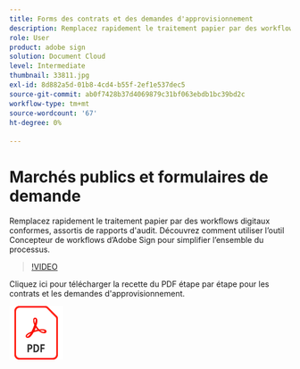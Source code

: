 ```yaml
---
title: Forms des contrats et des demandes d'approvisionnement
description: Remplacez rapidement le traitement papier par des workflows digitaux conformes, assortis de rapports d'audit
role: User
product: adobe sign
solution: Document Cloud
level: Intermediate
thumbnail: 33811.jpg
exl-id: 8d882a5d-01b8-4cd4-b55f-2ef1e537dec5
source-git-commit: ab0f7428b37d4069879c31bf063ebdb1bc39bd2c
workflow-type: tm+mt
source-wordcount: '67'
ht-degree: 0%

---
```


# Marchés publics et formulaires de demande

Remplacez rapidement le traitement papier par des workflows digitaux conformes, assortis de rapports d&#39;audit. Découvrez comment utiliser l’outil Concepteur de workflows d’Adobe Sign pour simplifier l’ensemble du processus.

>[!VIDEO](https://video.tv.adobe.com/v/33811?hidetitle=true)

Cliquez ici pour télécharger la recette du PDF étape par étape pour les contrats et les demandes d&#39;approvisionnement.

[![Télécharger la recette du PDF](../assets/acrobat_PDF_96.png)](../assets/UseCaseRecipe-EN-UsingWorkflowDesigner.pdf)
